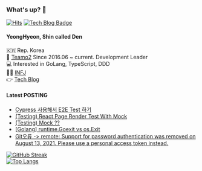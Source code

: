 ### What's up? 👊 
[![Hits](https://hits.seeyoufarm.com/api/count/incr/badge.svg?url=https%3A%2F%2Fgithub.com%2FshinYeongHyeon&count_bg=%2379C83D&title_bg=%23555555&icon=smugmug.svg&icon_color=%23E7E7E7&title=hits&edge_flat=false)](https://hits.seeyoufarm.com) 
[![Tech Blog Badge](https://img.shields.io/badge/dev-blog-lightgrey)](https://den-shin.tistory.com)

#### YeongHyeon, Shin called Den  
🇰🇷 Rep. Korea  
💼 [Teamo2](http://teamo2.kr) Since 2016.06 ~ current. Development Leader  
💻 Interested in GoLang, TypeScript, DDD  
:raising_hand_man: [INFJ](https://www.16personalities.com/ko/%EC%84%B1%EA%B2%A9%EC%9C%A0%ED%98%95-infj)  
👉 [Tech Blog](https://den-shin.tistory.com)  

#### Latest POSTING
<!-- BLOG-POST-LIST:START -->
- [Cypress 사용해서 E2E Test 하기](https://den-shin.tistory.com/70)
- [(Testing) React Page Render Test With Mock](https://den-shin.tistory.com/69)
- [(Testing) Mock ??](https://den-shin.tistory.com/68)
- [[Golang] runtime.Goexit vs os.Exit](https://den-shin.tistory.com/67)
- [Git오류 -> remote: Support for password authentication was removed on August 13, 2021. Please use a personal access token instead.](https://den-shin.tistory.com/66)
<!-- BLOG-POST-LIST:END -->

[![GitHub Streak](http://github-readme-streak-stats.herokuapp.com?user=shinYeongHyeon&theme=onedark)](https://git.io/streak-stats)   
[![Top Langs](https://github-readme-stats.vercel.app/api/top-langs/?username=shinYeongHyeon&hide=html,css&layout=compact&langs_count=10&exclude_repo=shinYeongHyeon.github.io&theme=onedark)](https://github.com/anuraghazra/github-readme-stats)
